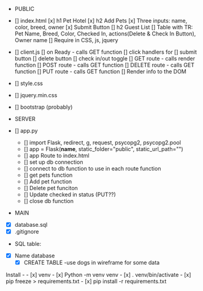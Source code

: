 - PUBLIC
- [] index.html
    [x] h1 Pet Hotel
    [x] h2 Add Pets
    [x] Three inputs: name, color, breed, owner
    [x] Submit Button
    [] h2 Guest List
    [] Table with TR: Pet Name, Breed, Color, Checked In, actions(Delete & Check In Button), Owner name
    [] Require in CSS, js, jquery
- [] client.js
    [] on Ready - calls GET function
        [] click handlers for
            [] submit button
            [] delete button
            [] check in/out toggle
    [] GET route - calls render function
    [] POST route - calls GET function
    [] DELETE route - calls GET function
    [] PUT route - calls GET function
    [] Render info to the DOM
- [] style.css
- [] jquery.min.css
- [] bootstrap (probably)

- SERVER
- [] app.py
    - [] import Flask, redirect, g, request, psycopg2, psycopg2.pool
    - [] app = Flask(__name__, static_folder="public", static_url_path="")
    - [] app Route to index.html
    - [] set up db connection
    - [] connect to db function to use in each route function
    - [] get pets function
    - [] Add pet function
    - [] Delete pet funciton
    - [] Update checked in status (PUT??)
    - [] close db function


- MAIN
- [x] database.sql
- [x] .gitignore

- SQL table:
- [x] Name database
    - [x] CREATE TABLE
    -use dogs in wireframe for some data
    
Install - 
    - [x] venv 
    - [x] Python -m venv venv
    - [x] . venv/bin/activate 
    - [x] pip freeze > requirements.txt
    - [x] pip install -r requirements.txt